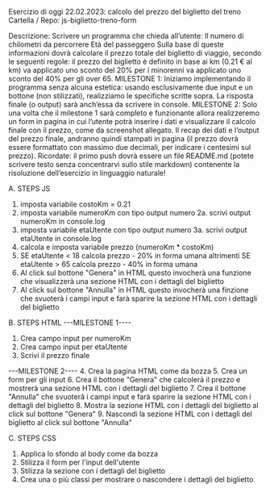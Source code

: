 Esercizio di oggi 22.02.2023: calcolo del prezzo del biglietto del treno
Cartella / Repo: js-biglietto-treno-form

Descrizione:
Scrivere un programma che chieda all’utente:
Il numero di chilometri da percorrere
Età del passeggero
Sulla base di queste informazioni dovrà calcolare il prezzo totale del biglietto di viaggio, secondo le seguenti regole:
il prezzo del biglietto è definito in base ai km (0.21 € al km)
va applicato uno sconto del 20% per i minorenni
va applicato uno sconto del 40% per gli over 65.
MILESTONE 1:
Iniziamo implementando il programma senza alcuna estetica: usando esclusivamente due input e un bottone (non stilizzati), realizziamo le specifiche scritte sopra. La risposta finale (o output) sarà anch’essa da scrivere in console.
MILESTONE 2:
Solo una volta che il milestone 1 sarà completo e funzionante allora realizzeremo un form in pagina in cui l’utente potrà inserire i dati e visualizzare il calcolo finale con il prezzo, come da screenshot allegato. Il recap dei dati e l’output del prezzo finale, andranno quindi stampati in pagina (il prezzo dovrà essere formattato con massimo due decimali, per indicare i centesimi sul prezzo).
Ricordate: il primo push dovrà essere un file README.md (potete scrivere testo senza concentrarvi sullo stile markdown) contenente la risoluzione dell’esercizio in linguaggio naturale!

A. STEPS JS

1. imposta variabile costoKm = 0.21
2. imposta variabile numeroKm con tipo output numero
2a. scrivi output numeroKm in console.log
3. imposta variabile etaUtente con tipo output numero
3a. scrivi output etaUtente in console.log
4. calcola e imposta variabile prezzo (numeroKm * costoKm)
5. SE etaUtente < 18 calcola prezzo - 20% in forma umana
   altrimenti SE etaUtente > 65 calcola prezzo - 40% in forma umana
6. Al click sul bottone "Genera" in HTML questo invocherà una  funzione che visualizzerà una sezione HTML con i dettagli del biglietto
7. Al click sul bottone "Annulla" in HTML questo invocherà una finzione che  svuoterà i campi input e farà sparire la sezione HTML con i dettagli del biglietto

B. STEPS HTML
---MILESTONE 1----
1. Crea campo input per numeroKm
2. Crea campo input per etaUtente
3. Scrivi il prezzo finale

---MILESTONE 2----
4. Crea la pagina HTML come da bozza
5. Crea un form per gli input
6. Crea il bottone "Genera" che calcolerà il prezzo e mostrerà una sezione HTML con i dettagli del biglietto
7. Crea il bottone "Annulla" che svuoterâ i campi input e farà sparire la sezione HTML con i dettagli del biglietto
8. Mostra la sezione HTML con i dettagli del biglietto al click sul bottone "Genera"
9. Nascondi la sezione HTML con i dettagli del biglietto al click sul bottone "Annulla"

C. STEPS CSS
1. Applica lo sfondo al body come da bozza
2. Stilizza il form per l'input dell'utente
3. Stilizza la sezione con i dettagli del biglietto
4. Crea una o più classi per mostrare o nascondere i dettagli del biglietto